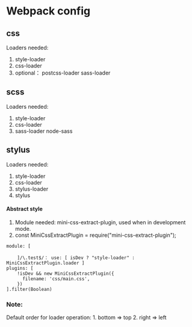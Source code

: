 # Webpack config
## css
Loaders needed: 
  1. style-loader
  2. css-loader
  3. optional： 
    postcss-loader
    sass-loader

## scss
Loaders needed: 
  1. style-loader
  2. css-loader
  3. sass-loader
     node-sass

## stylus
Loaders needed: 
  1. style-loader
  2. css-loader
  3. stylus-loader
  4. stylus

#### Abstract style
  1. Module needed: mini-css-extract-plugin, used when in development mode.
  2. const MiniCssExtractPlugin = require("mini-css-extract-plugin");
  ```
  module: [

      ]/\.test$/： use: [ isDev ? "style-loader" : MiniCssExtractPlugin.loader ]
  plugins: [
      !isDev && new MiniCssExtractPlugin({
        filename: 'css/main.css',
      })
  ].filter(Boolean)

  ```
   

### Note:
  Default order for loader operation: 
    1. bottom => top
    2. right => left

